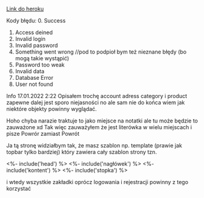 [Link do heroku](https://weppo.herokuapp.com/)


Kody błędu:
0. Success
1. Access deined
2. Invalid login
3. Invalid password
4. Something went wrong //pod to podpioł bym też nieznane błędy (bo mogą takie wystąpić)
5. Password too weak
6. Invalid data
7. Database Error
8. User not found

Info 17.01.2022 2:22 
Opisałem trochę account adress category i product zapewne dalej jest sporo niejasności no ale sam nie do końca wiem jak niektóre objekty powinny wyglądać.

Hoho chyba narazie traktuje to jako miejsce na notatki ale tu może będzie to zauważone xd
Tak więc zauważyłem że jest literówka w wielu miejscach i pisze Powrór zamiast Powrót

Ja tą stronę widziałbym tak, że masz szablon np. template (prawie jak topbar tylko bardziej) który zawiera cały szablon strony tzn. 

<!DOCTYPE html>
<html lang="en">
    <%- include('head') %>
<body id="body">
    <%- include('nagłówek') %>
    <%- include('kontent') %>
    <%- include('stopka') %>
</body>
</html>

i wtedy wszystkie zakładki oprócz logowania i rejestracji powinny z tego korzystać